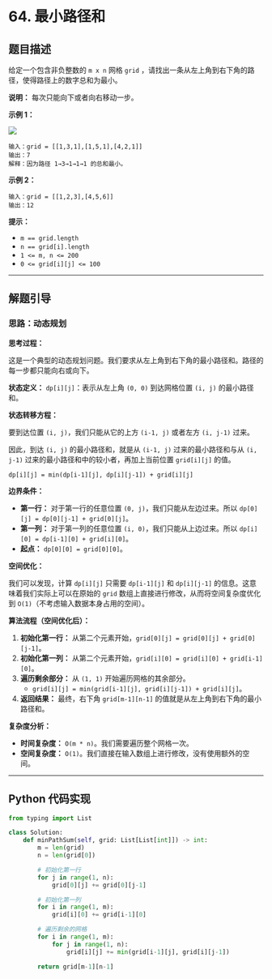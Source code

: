 # 64. 最小路径和

## 题目描述

给定一个包含非负整数的 `m x n` 网格 `grid` ，请找出一条从左上角到右下角的路径，使得路径上的数字总和为最小。

**说明：** 每次只能向下或者向右移动一步。

**示例 1：**

![](https://assets.leetcode.com/uploads/2020/11/05/minpath.jpg)

```
输入：grid = [[1,3,1],[1,5,1],[4,2,1]]
输出：7
解释：因为路径 1→3→1→1→1 的总和最小。
```

**示例 2：**

```
输入：grid = [[1,2,3],[4,5,6]]
输出：12
```

**提示：**

*   `m == grid.length`
*   `n == grid[i].length`
*   `1 <= m, n <= 200`
*   `0 <= grid[i][j] <= 100`

---

## 解题引导

### 思路：动态规划

**思考过程：**

这是一个典型的动态规划问题。我们要求从左上角到右下角的最小路径和。路径的每一步都只能向右或向下。

**状态定义：**
`dp[i][j]`：表示从左上角 `(0, 0)` 到达网格位置 `(i, j)` 的最小路径和。

**状态转移方程：**

要到达位置 `(i, j)`，我们只能从它的上方 `(i-1, j)` 或者左方 `(i, j-1)` 过来。

因此，到达 `(i, j)` 的最小路径和，就是从 `(i-1, j)` 过来的最小路径和与从 `(i, j-1)` 过来的最小路径和中的较小者，再加上当前位置 `grid[i][j]` 的值。

`dp[i][j] = min(dp[i-1][j], dp[i][j-1]) + grid[i][j]`

**边界条件：**

*   **第一行：** 对于第一行的任意位置 `(0, j)`，我们只能从左边过来。所以 `dp[0][j] = dp[0][j-1] + grid[0][j]`。
*   **第一列：** 对于第一列的任意位置 `(i, 0)`，我们只能从上边过来。所以 `dp[i][0] = dp[i-1][0] + grid[i][0]`。
*   **起点：** `dp[0][0] = grid[0][0]`。

**空间优化：**

我们可以发现，计算 `dp[i][j]` 只需要 `dp[i-1][j]` 和 `dp[i][j-1]` 的信息。这意味着我们实际上可以在原始的 `grid` 数组上直接进行修改，从而将空间复杂度优化到 `O(1)`（不考虑输入数据本身占用的空间）。

**算法流程（空间优化后）：**

1.  **初始化第一行：** 从第二个元素开始，`grid[0][j] = grid[0][j] + grid[0][j-1]`。
2.  **初始化第一列：** 从第二个元素开始，`grid[i][0] = grid[i][0] + grid[i-1][0]`。
3.  **遍历剩余部分：** 从 `(1, 1)` 开始遍历网格的其余部分。
    *   `grid[i][j] = min(grid[i-1][j], grid[i][j-1]) + grid[i][j]`。
4.  **返回结果：** 最终，右下角 `grid[m-1][n-1]` 的值就是从左上角到右下角的最小路径和。

**复杂度分析：**

*   **时间复杂度：** `O(m * n)`。我们需要遍历整个网格一次。
*   **空间复杂度：** `O(1)`。我们直接在输入数组上进行修改，没有使用额外的空间。

---

## Python 代码实现

```python
from typing import List

class Solution:
    def minPathSum(self, grid: List[List[int]]) -> int:
        m = len(grid)
        n = len(grid[0])

        # 初始化第一行
        for j in range(1, n):
            grid[0][j] += grid[0][j-1]

        # 初始化第一列
        for i in range(1, m):
            grid[i][0] += grid[i-1][0]

        # 遍历剩余的网格
        for i in range(1, m):
            for j in range(1, n):
                grid[i][j] += min(grid[i-1][j], grid[i][j-1])

        return grid[m-1][n-1]

```